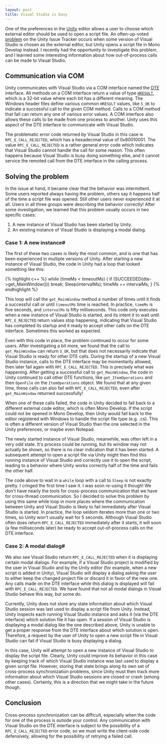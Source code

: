 ```yaml
---
layout: post
title: Visual Studio is busy
---
```

One of the preferences in the [Unity](http://unity3d.com) editor allows a user to choose which external editor should be used to open a script file. An often-up-voted [problem](http://issuetracker.unity3d.com/issues/double-clicking-a-c-number-script-will-open-monodevelop-instead-of-visual-studio) on the Unity Issue Tracker occurs when some version of Visual Studio is chosen as the external editor, but Unity opens a script file in Mono Develop instead. I recently had the opportunity to investigate this problem, and I learned some interesting information about how out-of-process calls can be made to Visual Studio.

## Communication via COM
Unity communicates with Visual Studio via a COM interface named the [DTE](http://msdn.microsoft.com/en-us/library/envdte.dte.aspx) interface. All methods on a COM interface return a value of type [`HRESULT`](http://msdn.microsoft.com/en-us/library/bb446131.aspx), which is a 32-bit value where each bit has a different meaning. The Windows header files define various common `HRESULT` values, like `S_OK` to indicate a successful call to the given COM method. Calls to a COM method that fail can return any one of various error values. A COM interface also allows these calls to be made from one process to another. Unity uses this aspect of the DTE interface to communicate with Visual Studio.

The problematic error code returned by Visual Studio in this case  is `RPC_E_CALL_REJECTED`, which has a hexadecimal value of 0x80010001. The value `RPC_E_CALL_REJECTED` is a rather general error code which indicates that Visual Studio cannot handle the call for some reason. This often happens because Visual Studio is busy doing something else, and it cannot service the remoted call from the DTE interface in the calling process.

## Solving the problem
In the issue at hand, it became clear that the behavior was intermittent. Some users reported always having the problem, others say it happens half of the time a script file was opened. Still other users never experienced it at all. Users in all three groups were describing the behavior correctly! After some investigation, we learned that this problem usually occurs in two specific cases:

1. A new instance of Visual Studio has been started by Unity.
2. An existing instance of Visual Studio is displaying a modal dialog.

### Case 1: A new instance#

The first of these two cases is likely the most common, and is one that has been experienced in multiple versions of Unity. After starting a new instance of Visual Studio, the code in Unity had a loop that looked something like this:

{% highlight c++ %}
while (timeMs < timeoutMs) {
  if (SUCCEEDED(dte->get_MainWindow()))
    break;
  Sleep(intervalMs);
  timeMs += intervalMs;
}
{% endhighlight %}

This loop will call the `get_MainWindow` method a number of times until it finds a successful call or until `timeoutMs` time is reached. In practice, `timeMs` is five seconds, and `intervalMs` is fifty milliseconds. This code only executes when a new instance of Visual Studio is started, and its intent it to wait until `RPC_E_REJECTED` return values stop happening, indicating that Visual Studio has completed its startup and it ready to accept other calls on the DTE interface. Sometimes this worked as expected.

Even with this code in place, the problem continued to occur for some users. After investigating a bit more, we found that the call to `get_MainWindow` can return `S_OK`, but that does not necessarily indicate that Visual Studio is ready for other DTE calls. During the startup of a new Visual Studio instance, calls to the DTE interface may be momentarily allowed, then later fail again with `RPC_E_CALL_REJECTED`. This is precisely what was happening. After getting a successful call to `get_MainWindow`, the code in Unity continued to call other DTE functions, like `get_ItemOperations` and then `OpenFile` on the `ItemOperations` object. We found that at any given time, these calls can also fail with `RPC_E_CALL_REJECTED`, even after `get_MainWindow` returned successfully!

When one of these calls failed, the code in Unity decided to fall back to a different external code editor, which is often Mono Develop. If the script could not be opened in Mono Develop, then Unity would fall back to the editor registered with Windows to handle the script file type (e.g. .cs). This is often a different version of Visual Studio than the one selected in the Unity preferences, or maybe even Notepad.

The newly started instance of Visual Studio, meanwhile, was often left in a very odd state. It's process could be running, but its window may not actually be shown, so there is no clear indication that it has been started. A subsequent attempt to open a script file via Unity might then find this running instance of Visual Studio and correctly use it to open the script, leading to a behavior where Unity works correctly half of the time and fails the other half.

The code above to wait in a `while` loop with a call to `Sleep` is not exactly pretty. I cringed the first time I saw it. I was soon re-using it though! We don't have nearly the tools for cross-process communication that we have for cross-thread communication. So I decided to solve this problem by using this same while loop in more places where the communication between Unity and Visual Studio is likely to fail immediately after Visual Studio is started. In practice, the loop seldom iterates more than one or two times, so Unity won't usually wait for 5 seconds. Although Visual Studio often does return `RPC_E_CALL_REJECTED` immediately after it starts, it will soon (a few milliseconds later) be ready to accept out-of-process calls on the DTE interface.

### Case 2: A modal dialog#
We also see Visual Studio return `RPC_E_CALL_REJECTED` when it is displaying certain modal dialogs. For example, if a Visual Studio project is modified by the user in Visual Studio and by the Unity editor (for example, when a new script is added in Unity), Visual Studio will display a dialog asking the user to either keep the changed project file or discard it in favor of the new one. Any calls made on the DTE interface while this dialog is displayed will fail with `RPC_E_CALL_REJECTED`. We have found that not all modal dialogs in Visual Studio behave this way, but some do.

Currently, Unity does not store any state information about which Visual Studio session was last used to display a script file from Unity. Instead, Unity inspects each running Visual Studio instance and asks it (via the DTE interface) which solution file it has open. If a session of Visual Studio is displaying a modal dialog like the one described above, Unity is unable to get a proper response from the DTE interface about which solution is open. Therefore, a request by the user of Unity to open a new script file in Visual Studio can fail if Visual Studio is busy displaying a dialog.

In this case, Unity will attempt to open a new instance of Visual Studio to display the script file. Clearly, Unity could improve its behavior in this case by keeping track of which Visual Studio instance was last used to display a given script file. However, storing that state brings along its own set of cross-process synchronization problems, since Unity must then track more information about which Visual Studio sessions are closed or crash (among other cases). Certainly, this is a direction that we might take in the future though.

## Conclusion
Cross-process synchronization can be difficult, especially when the code for one of the process is outside your control. Any communication with Visual Studio on the DTE interface is subject to the possibility of a `RPC_E_CALL_REJECTED` error code, so we must write the client-side code defensively, allowing for the possibility of retrying a failed call.
